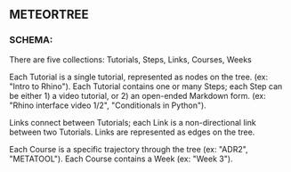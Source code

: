 ## METEORTREE

### SCHEMA:
There are five collections:
Tutorials, Steps, Links, Courses, Weeks

Each Tutorial is a single tutorial, represented as nodes on the tree. (ex: "Intro to Rhino"). Each Tutorial contains one or many Steps; each Step can be either 1) a video tutorial, or 2) an open-ended Markdown form. (ex: "Rhino interface video 1/2", "Conditionals in Python").

Links connect between Tutorials; each Link is a non-directional link between two Tutorials. Links are represented as edges on the tree. 

Each Course is a specific trajectory through the tree (ex: "ADR2", "METATOOL"). Each Course contains a Week (ex: "Week 3").

